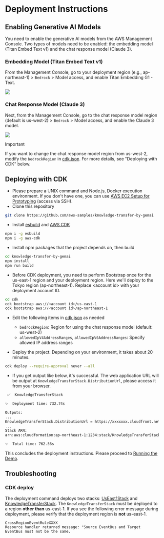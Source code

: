 # Deployment Instructions

## Enabling Generative AI Models

You need to enable the generative AI models from the AWS Management Console. Two types of models need to be enabled: the embedding model (Titan Embed Text v1) and the chat response model (Claude 3).

### Embedding Model (Titan Embed Text v1)

From the Management Console, go to your deployment region (e.g., ap-northeast-1) > `Bedrock` > Model access, and enable Titan Embedding G1 - Text.

![](./imgs/run_demo/model_access_2.png)

### Chat Response Model (Claude 3)

Next, from the Management Console, go to the chat response model region (default is us-west-2) > `Bedrock` > Model access, and enable the Claude 3 model.

![](./imgs/run_demo/model_access_1.png)

> [!Important]
> If you want to change the chat response model region from us-west-2, modify the `bedrockRegion` in [cdk.json](../cdk/cdk.json). For more details, see "Deploying with CDK" below.

## Deploying with CDK

- Please prepare a UNIX command and Node.js, Docker execution environment. If you don't have one, you can use [AWS EC2 Setup for Prototyping](https://github.com/aws-samples/ec2-setup-for-prototyping) (access via SSH).
- Clone this repository

```sh
git clone https://github.com/aws-samples/knowledge-transfer-by-genai
```

- Install [esbuild](https://esbuild.github.io/) and [AWS CDK](https://aws.amazon.com/cdk/)

```sh
npm i -g esbuild
npm i -g aws-cdk
```

- Install npm packages that the project depends on, then build

```sh
cd knowledge-transfer-by-genai
npm install
npm run build
```

- Before CDK deployment, you need to perform Bootstrap once for the us-east-1 region and your deployment region. Here we'll deploy to the Tokyo region (ap-northeast-1). Replace \<account id\> with your deployment account ID.

```sh
cd cdk
cdk bootstrap aws://<account id>/us-east-1
cdk bootstrap aws://<account id>/ap-northeast-1
```

- Edit the following items in [cdk.json](../cdk/cdk.json) as needed

  - `bedrockRegion`: Region for using the chat response model (default: us-west-2)
  - `allowedIpV4AddressRanges`, `allowedIpV6AddressRanges`: Specify allowed IP address ranges

- Deploy the project. Depending on your environment, it takes about 20 minutes.

```sh
cdk deploy --require-approval never --all
```

- If you get output like below, it's successful. The web application URL will be output at `KnowledgeTransferStack.DistributionUrl`, please access it from your browser.

```sh
 ✅  KnowledgeTransferStack

✨  Deployment time: 732.74s

Outputs:
...
KnowledgeTransferStack.DistributionUrl = https://xxxxxxx.cloudfront.net
...
Stack ARN:
arn:aws:cloudformation:ap-northeast-1:1234:stack/KnowledgeTransferStack/yyyy

✨  Total time: 762.56s
```

This concludes the deployment instructions. Please proceed to [Running the Demo](./run_demo.md).

## Troubleshooting

### CDK deploy

The deployment command deploys two stacks: [UsEast1Stack](../cdk/lib/us-east-1-stack.ts) and [KnowledgeTransferStack](../cdk/lib/knowledge-transfer-stack.ts). The `KnowledgeTransferStack` must be deployed to a region **other than** us-east-1. If you see the following error message during deployment, please verify that the deployment region is **not** us-east-1.

```
CrossRegionEventRuleXXXX
Resource handler returned message: "Source EventBus and Target EventBus must not be the same.
```